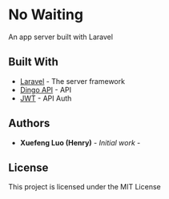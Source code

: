 # No Waiting

An app server built with Laravel

## Built With

* [Laravel](https://laravel.com/) - The server framework
* [Dingo API](https://github.com/dingo/api) - API
* [JWT](https://github.com/tymondesigns/jwt-auth) - API Auth

## Authors

* **Xuefeng Luo (Henry)** - *Initial work* -

## License

This project is licensed under the MIT License
